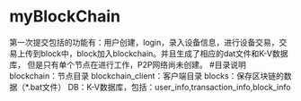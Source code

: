 # myBlockChain
第一次提交包括的功能有：用户创建，login，录入设备信息，进行设备交易，交易上传到block中，block加入blockchain。并且生成了相应的dat文件和K-V数据库，
但是只有单个节点在进行工作，P2P网络尚未创建。
  #目录说明
  blockchain：节点目录
  blockchain_client：客户端目录
  blocks：保存区块链的数据（*.bat文件）
  DB：K-V数据库，包括：user_info,transaction_info,block_info
